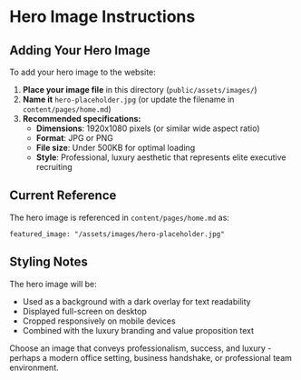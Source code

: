 # Hero Image Instructions

## Adding Your Hero Image

To add your hero image to the website:

1. **Place your image file** in this directory (`public/assets/images/`)
2. **Name it** `hero-placeholder.jpg` (or update the filename in `content/pages/home.md`)
3. **Recommended specifications:**
   - **Dimensions**: 1920x1080 pixels (or similar wide aspect ratio)
   - **Format**: JPG or PNG
   - **File size**: Under 500KB for optimal loading
   - **Style**: Professional, luxury aesthetic that represents elite executive recruiting

## Current Reference

The hero image is referenced in `content/pages/home.md` as:
```
featured_image: "/assets/images/hero-placeholder.jpg"
```

## Styling Notes

The hero image will be:
- Used as a background with a dark overlay for text readability
- Displayed full-screen on desktop
- Cropped responsively on mobile devices
- Combined with the luxury branding and value proposition text

Choose an image that conveys professionalism, success, and luxury - perhaps a modern office setting, business handshake, or professional team environment. 